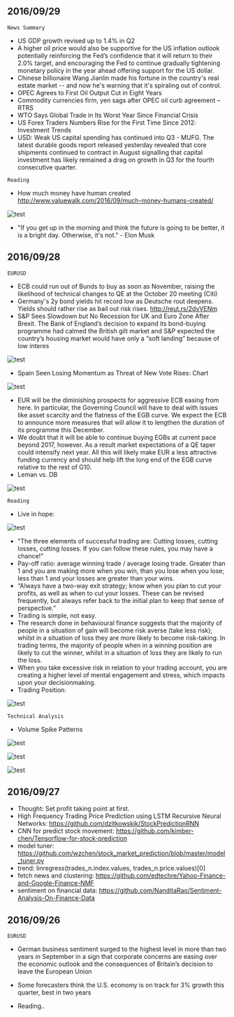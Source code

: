 ## 2016/09/29 ##
`News Summary`

* US GDP growth revised up to 1.4% in Q2
* A higher oil price would also be supportive for the US inflation outlook potentially reinforcing the Fed’s confidence that it will return to their 2.0% target, and encouraging the Fed to continue gradually tightening monetary policy in the year ahead offering support for the US dollar.
* Chinese billionaire Wang Jianlin made his fortune in the country's real estate market -- and now he's warning that it's spiraling out of control.
* OPEC Agrees to First Oil Output Cut in Eight Years
* Commodity currencies firm, yen sags after OPEC oil curb agreement – RTRS
* WTO Says Global Trade in Its Worst Year Since Financial Crisis
* US Forex Traders Numbers Rise for the First Time Since 2012: Investment Trends
* USD: Weak US capital spending has continued into Q3 - MUFG. The latest durable goods report released yesterday revealed that core shipments continued to contract in August signalling that capital investment has likely remained a drag on growth in Q3 for the fourth consecutive quarter.

`Reading`  
* How much money have human created http://www.valuewalk.com/2016/09/much-money-humans-created/

![test](./imgs/20160929-2.jpg "")  

* "If you get up in the morning and think the future is going to be better, it is a bright day. Otherwise, it's not." - Elon Musk

## 2016/09/28 ##
`EURUSD`  

 * ECB could run out of Bunds to buy as soon as November, raising the likelihood of technical changes to QE at the October 20 meeting (Citi)
 * Germany's 2y bond yields hit record low as Deutsche rout deepens. Yields should rather rise as bail out risk rises. http://reut.rs/2dvVENm  
 * S&P Sees Slowdown but No Recession for UK and Euro Zone After Brexit. The Bank of England’s decision to expand its bond-buying programme had calmed the British gilt market and S&P expected the country’s housing market would have only a “soft landing” because of low interes

 ![test](./imgs/20160928-1.jpg "")  
 * Spain Seen Losing Momentum as Threat of New Vote Rises: Chart  

 ![test](./imgs/20160928-2.png "")   
 * EUR will be the diminishing prospects for aggressive ECB easing from here. In particular, the Governing Council will have to deal with issues like asset scarcity and the flatness of the EGB curve. We expect the ECB to announce more measures that will allow it to lengthen the duration of its programme this December.
 * We doubt that it will be able to continue buying EGBs at current pace beyond 2017, however. As a result market expectations of a QE taper could intensify next year. All this will likely make EUR a less attractive funding currency and should help lift the long end of the EGB curve relative to the rest of G10.
 * Leman vs. DB

 ![test](./imgs/20160928-4.jpg "")  


`Reading`

 * Live in hope:

 ![test](./imgs/20160928-5.png "")  

 * "The three elements of successful trading are: Cutting losses, cutting losses,
 cutting losses. If you can follow these rules, you may have a chance!"
 * Pay-off ratio: average winning trade / average losing trade. Greater than 1 and you are
making more when you win, than you lose when you lose; less than 1
and your losses are greater than your wins.
 * “Always have a two-way exit strategy; know when you plan to cut your
profits, as well as when to cut your losses. These can be revised frequently,
but always refer back to the initial plan to keep that sense of perspective.”
 * Trading is simple, not easy.
 * The research done in behavioural finance suggests that the majority of people
in a situation of gain will become risk averse (take less risk); whilst in a
situation of loss they are more likely to become risk-taking. In trading terms,
the majority of people when in a winning position are likely to cut the winner,
whilst in a situation of loss they are likely to run the loss.
 * When you take excessive risk in relation to your trading account, you are creating a higher level of mental engagement and stress, which impacts upon your decisionmaking.
 * Trading Position:

 ![test](./imgs/20160928-3.png "")  



 `Technical Analysis`  

 - Volume Spike Patterns

 ![test](./imgs/20160928-6.png "")  

 ![test](./imgs/20160928-7.png "")  

 ![test](./imgs/20160929-1.png "")  

## 2016/09/27 ##
* Thought: Set profit taking point at first.
* High Frequency Trading Price Prediction using LSTM Recursive Neural Networks: https://github.com/dzitkowskik/StockPredictionRNN
* CNN for predict stock movement: https://github.com/kimber-chen/Tensorflow-for-stock-prediction
* model tuner: https://github.com/wzchen/stock_market_prediction/blob/master/model_tuner.py
* trend: linregress(trades_n.index.values, trades_n.price.values)[0]
* fetch news and clustering: https://github.com/edtechre/Yahoo-Finance-and-Google-Finance-NMF
* sentiment on financial data: https://github.com/NanditaRao/Sentiment-Analysis-On-Finance-Data

## 2016/09/26 ##

`EURUSD`

* German business sentiment surged to the highest level in more than two years in September in a sign that corporate concerns are easing over the economic outlook and the consequences of Britain’s decision to leave the European Union

* Some forecasters think the U.S. economy is on track for 3% growth this quarter, best in two years

* Reading..
